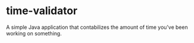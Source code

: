 # time-validator
A simple Java application that contabilizes the amount of time you've been working on something.

